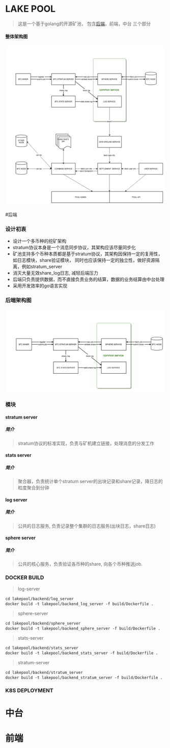 # LAKE POOL
> 这是一个基于golang的开源矿池， 包含[后端](#后端)，前端，中台 三个部分
#### 整体架构图
![architecture](docs/images/lakepool-arch.png)

#后端

### 设计初衷
- 设计一个多币种的挖矿架构
- stratum协议本身是一个消息同步协议，其架构应该尽量同步化
- 矿池支持多个币种本质都是基于stratum协议，其架构因保持一定的复用性，如日志模块，share验证模块， 同时也应该保持一定的独立性，做好资源隔离，例如stratum_server
- 消灭大量无效share_log日志, 减轻后端压力
- 后端只负责提供数据，而不直接负责业务的结算，数据的业务结算由中台处理
- 采用开发效率的go语言实现

### 后端架构图
![backend architecture](docs/images/lakepool-backend-arch.png)

### 模块
#### stratum server
##### 简介
> stratum协议的标准实现，负责与矿机建立链接，处理消息的分发工作

#### stats server 
##### 简介
> 聚合器，负责统计单个stratum server的出块记录和share记录，降日志的粒度聚合到分钟
 
#### log server
##### 简介
> 公共的日志服务, 负责记录整个集群的日志服务(出块日志，share日志)

#### sphere server
##### 简介
> 公共的核心服务，负责验证各币种的share, 向各个币种推送job.

### DOCKER BUILD
> log-server 
```
cd lakepool/backend/log_server
docker build -t lakepool/backend_log_server -f build/Dockerfile .
```
> sphere-server 
```
cd lakepool/backend/sphere_server
docker build -t lakepool/backend_sphere_server -f build/Dockerfile .
```
> stats-server 
```
cd lakepool/backend/stats_server
docker build -t lakepool/backend_stats_server -f build/Dockerfile .
```
> stratum-server
```
cd lakepool/backend/stratum_server
docker build -t lakepool/backend_stratum_server -f build/Dockerfile .
```
### K8S DEPLOYMENT

# 中台


# 前端

